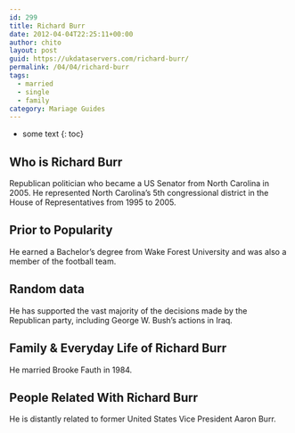 ```yaml
---
id: 299
title: Richard Burr
date: 2012-04-04T22:25:11+00:00
author: chito
layout: post
guid: https://ukdataservers.com/richard-burr/
permalink: /04/04/richard-burr  
tags:
  - married
  - single
  - family
category: Mariage Guides
---
```


* some text
{: toc}


## Who is  Richard Burr
                  
                  
                  
Republican politician who became a US Senator from North Carolina in 2005. He represented North Carolina&#8217;s 5th congressional district in the House of Representatives from 1995 to 2005.
                  
                
                
                
## Prior to Popularity 
                  
                  
                  
He earned a Bachelor&#8217;s degree from Wake Forest University and was also a member of the football team.
                  
                
                
                
## Random data 
                  
                  
                  
He has supported the vast majority of the decisions made by the Republican party, including George W. Bush&#8217;s actions in Iraq.
                  
                
                
                
## Family & Everyday Life of Richard Burr
                  
                  
                  
He married Brooke Fauth in 1984.
                  
                
                
                
## People Related With  Richard Burr
                  
                  
                  
He is distantly related to former United States Vice President Aaron Burr.
                  
                
              
            
          
          
          
    
    
  
